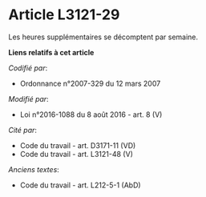 # Article L3121-29

Les heures supplémentaires se décomptent par semaine.

**Liens relatifs à cet article**

_Codifié par_:

  - Ordonnance n°2007-329 du 12 mars 2007

_Modifié par_:

  - Loi n°2016-1088 du 8 août 2016 - art. 8 (V)

_Cité par_:

  - Code du travail - art. D3171-11 (VD)
  - Code du travail - art. L3121-48 (V)

_Anciens textes_:

  - Code du travail - art. L212-5-1 (AbD)
